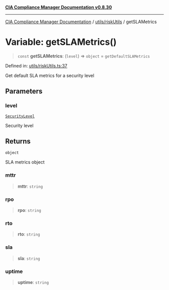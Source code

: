 [**CIA Compliance Manager Documentation v0.8.30**](../../../README.md)

***

[CIA Compliance Manager Documentation](../../../modules.md) / [utils/riskUtils](../README.md) / getSLAMetrics

# Variable: getSLAMetrics()

> `const` **getSLAMetrics**: (`level`) => `object` = `getDefaultSLAMetrics`

Defined in: [utils/riskUtils.ts:37](https://github.com/Hack23/cia-compliance-manager/blob/6afa716316469147e542039d136ec79ffdbd4ac9/src/utils/riskUtils.ts#L37)

Get default SLA metrics for a security level

## Parameters

### level

[`SecurityLevel`](../../../types/cia/type-aliases/SecurityLevel.md)

Security level

## Returns

`object`

SLA metrics object

### mttr

> **mttr**: `string`

### rpo

> **rpo**: `string`

### rto

> **rto**: `string`

### sla

> **sla**: `string`

### uptime

> **uptime**: `string`
